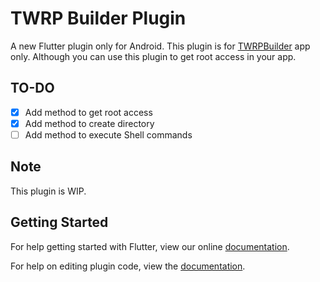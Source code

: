 # TWRP Builder Plugin

A new Flutter plugin only for Android.
This plugin is for [TWRPBuilder](https://github.com/TwrpBuilder/TwrpBuilder/tree/flutter) app only.
Although you can use this plugin to get root access in your app.
## TO-DO
* [x] Add method to get root access
* [x] Add method to create directory 
* [ ] Add method to execute Shell commands
## Note

This plugin is WIP. 

## Getting Started

For help getting started with Flutter, view our online
[documentation](https://flutter.io/).

For help on editing plugin code, view the [documentation](https://flutter.io/platform-plugins/#edit-code).